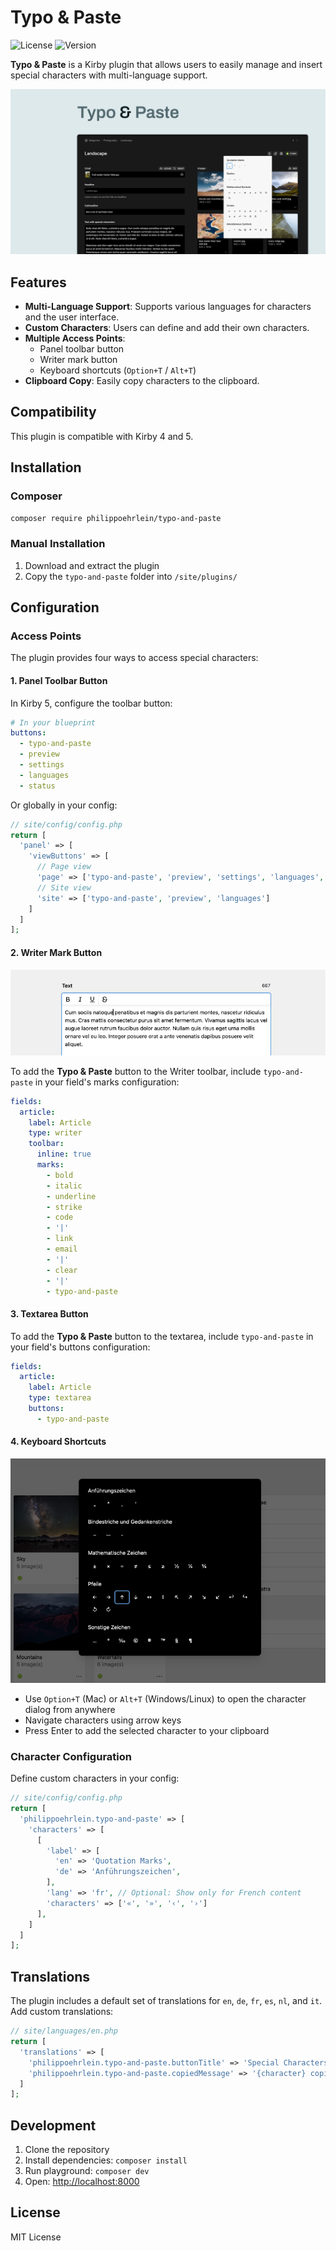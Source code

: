 # Typo & Paste

![License](https://img.shields.io/badge/license-MIT-green)
![Version](https://img.shields.io/badge/version-2.2.1-blue)

**Typo & Paste** is a Kirby plugin that allows users to easily manage and insert special characters with multi-language support.

![Cover Typo & Paste](.github/typo-and-paste-cover.png)

## Features

- **Multi-Language Support**: Supports various languages for characters and the user interface.
- **Custom Characters**: Users can define and add their own characters.
- **Multiple Access Points**: 
  - Panel toolbar button
  - Writer mark button
  - Keyboard shortcuts (`Option+T` / `Alt+T`)
- **Clipboard Copy**: Easily copy characters to the clipboard.

## Compatibility

This plugin is compatible with Kirby 4 and 5.

## Installation

### Composer

```bash
composer require philippoehrlein/typo-and-paste
```

### Manual Installation

1. Download and extract the plugin
2. Copy the `typo-and-paste` folder into `/site/plugins/`

## Configuration

### Access Points

The plugin provides four ways to access special characters:

#### 1. Panel Toolbar Button

In Kirby 5, configure the toolbar button:

```yaml
# In your blueprint
buttons:
  - typo-and-paste
  - preview
  - settings
  - languages
  - status
```

Or globally in your config:

```php
// site/config/config.php
return [
  'panel' => [
    'viewButtons' => [
      // Page view
      'page' => ['typo-and-paste', 'preview', 'settings', 'languages', 'status'],
      // Site view
      'site' => ['typo-and-paste', 'preview', 'languages']
    ]
  ]
];
```

#### 2. Writer Mark Button

![Writer Mark Button](.github/typo-and-paste-mark-button.png)

To add the **Typo & Paste** button to the Writer toolbar, include `typo-and-paste` in your field's marks configuration:

```yaml
fields:
  article:
    label: Article
    type: writer
    toolbar:
      inline: true
      marks:
        - bold
        - italic
        - underline
        - strike
        - code
        - '|'
        - link
        - email
        - '|'
        - clear
        - '|'
        - typo-and-paste
```

#### 3. Textarea Button

To add the **Typo & Paste** button to the textarea, include `typo-and-paste` in your field's buttons configuration:

```yaml
fields:
  article:
    label: Article
    type: textarea
    buttons:
      - typo-and-paste
```

#### 4. Keyboard Shortcuts

![Keyboard Shortcuts](.github/typo-and-paste-dialog.png)

- Use `Option+T` (Mac) or `Alt+T` (Windows/Linux) to open the character dialog from anywhere
- Navigate characters using arrow keys
- Press Enter to add the selected character to your clipboard

### Character Configuration

Define custom characters in your config:

```php
// site/config/config.php
return [
  'philippoehrlein.typo-and-paste' => [
    'characters' => [
      [
        'label' => [
          'en' => 'Quotation Marks',
          'de' => 'Anführungszeichen',
        ],
        'lang' => 'fr', // Optional: Show only for French content
        'characters' => ['«', '»', '‹', '›']
      ],
    ]
  ]
];
```

## Translations

The plugin includes a default set of translations for `en`, `de`, `fr`, `es`, `nl`, and `it`.
Add custom translations:

```php
// site/languages/en.php
return [
  'translations' => [
    'philippoehrlein.typo-and-paste.buttonTitle' => 'Special Characters',
    'philippoehrlein.typo-and-paste.copiedMessage' => '{character} copied to clipboard',
  ]
];
```

## Development

1. Clone the repository
2. Install dependencies: `composer install`
3. Run playground: `composer dev`
4. Open: [http://localhost:8000](http://localhost:8000)

## License

MIT License
